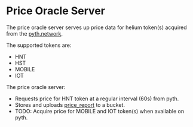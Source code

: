 # Price Oracle Server

The price oracle server serves up price data for helium token(s) acquired from
the [pyth.network](https://pyth.network).

The supported tokens are:
- HNT
- HST
- MOBILE
- IOT

The price oracle server:

- Requests price for HNT token at a regular interval (60s) from pyth.
- Stores and uploads [price_report](TODO) to a bucket.
- TODO: Acquire price for MOBILE and IOT token(s) when available on pyth.

